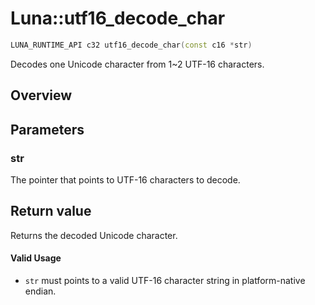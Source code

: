 # Luna::utf16_decode_char

```c++
LUNA_RUNTIME_API c32 utf16_decode_char(const c16 *str)
```

Decodes one Unicode character from 1~2 UTF-16 characters. 

## Overview


## Parameters
### str
The pointer that points to UTF-16 characters to decode. 

## Return value
Returns the decoded Unicode character. 

#### Valid Usage
* `str` must points to a valid UTF-16 character string in platform-native endian. 

